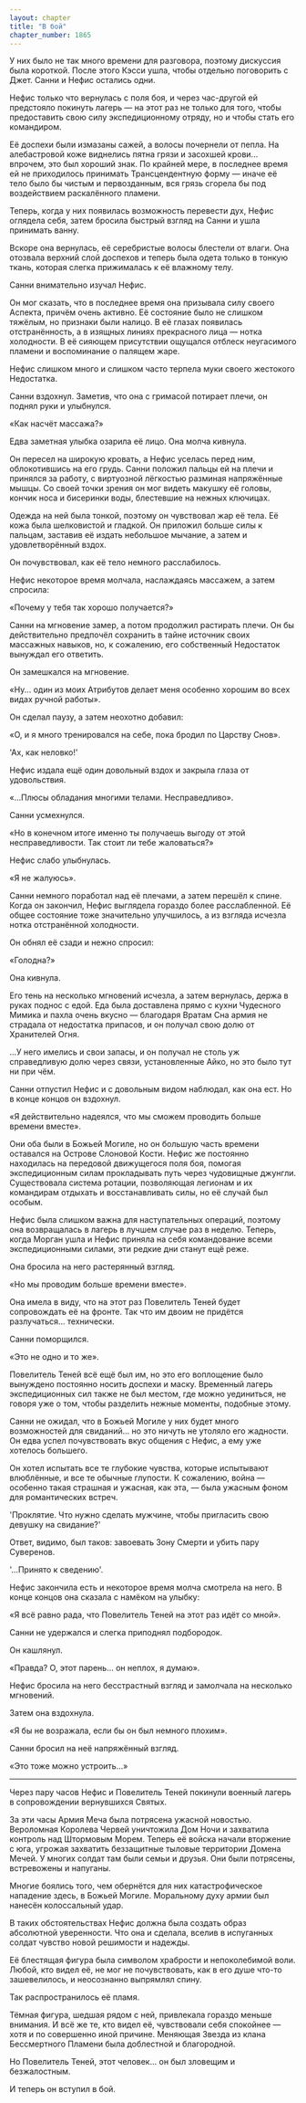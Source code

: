 ```yaml
---
layout: chapter
title: "В бой"
chapter_number: 1865
---
```




У них было не так много времени для разговора, поэтому дискуссия была короткой. После этого Кэсси ушла, чтобы отдельно поговорить с Джет. Санни и Нефис остались одни.

Нефис только что вернулась с поля боя, и через час-другой ей предстояло покинуть лагерь — на этот раз не только для того, чтобы предоставить свою силу экспедиционному отряду, но и чтобы стать его командиром.

Её доспехи были измазаны сажей, а волосы почернели от пепла. На алебастровой коже виднелись пятна грязи и засохшей крови... впрочем, это был хороший знак. По крайней мере, в последнее время ей не приходилось принимать Трансцендентную форму — иначе её тело было бы чистым и первозданным, вся грязь сгорела бы под воздействием раскалённого пламени.

Теперь, когда у них появилась возможность перевести дух, Нефис оглядела себя, затем бросила быстрый взгляд на Санни и ушла принимать ванну.

Вскоре она вернулась, её серебристые волосы блестели от влаги. Она отозвала верхний слой доспехов и теперь была одета только в тонкую ткань, которая слегка прижималась к её влажному телу.

Санни внимательно изучал Нефис.

Он мог сказать, что в последнее время она призывала силу своего Аспекта, причём очень активно. Её состояние было не слишком тяжёлым, но признаки были налицо. В её глазах появилась отстранённость, а в изящных линиях прекрасного лица — нотка холодности. В её сияющем присутствии ощущался отблеск неугасимого пламени и воспоминание о палящем жаре.

Нефис слишком много и слишком часто терпела муки своего жестокого Недостатка.

Санни вздохнул. Заметив, что она с гримасой потирает плечи, он поднял руки и улыбнулся.

«Как насчёт массажа?»

Едва заметная улыбка озарила её лицо. Она молча кивнула.

Он пересел на широкую кровать, а Нефис уселась перед ним, облокотившись на его грудь. Санни положил пальцы ей на плечи и принялся за работу, с виртуозной лёгкостью разминая напряжённые мышцы. Со своей точки зрения он мог видеть макушку её головы, кончик носа и бисеринки воды, блестевшие на нежных ключицах.

Одежда на ней была тонкой, поэтому он чувствовал жар её тела. Её кожа была шелковистой и гладкой. Он приложил больше силы к пальцам, заставив её издать небольшое мычание, а затем и удовлетворённый вздох.

Он почувствовал, как её тело немного расслабилось.

Нефис некоторое время молчала, наслаждаясь массажем, а затем спросила:

«Почему у тебя так хорошо получается?»

Санни на мгновение замер, а потом продолжил растирать плечи. Он бы действительно предпочёл сохранить в тайне источник своих массажных навыков, но, к сожалению, его собственный Недостаток вынуждал его ответить.

Он замешкался на мгновение.

«Ну... один из моих Атрибутов делает меня особенно хорошим во всех видах ручной работы».

Он сделал паузу, а затем неохотно добавил:

«О, и я много тренировался на себе, пока бродил по Царству Снов».

'Ах, как неловко!'

Нефис издала ещё один довольный вздох и закрыла глаза от удовольствия.

«...Плюсы обладания многими телами. Несправедливо».

Санни усмехнулся.

«Но в конечном итоге именно ты получаешь выгоду от этой несправедливости. Так стоит ли тебе жаловаться?»

Нефис слабо улыбнулась.

«Я не жалуюсь».

Санни немного поработал над её плечами, а затем перешёл к спине. Когда он закончил, Нефис выглядела гораздо более расслабленной. Её общее состояние тоже значительно улучшилось, а из взгляда исчезла нотка отстранённой холодности.

Он обнял её сзади и нежно спросил:

«Голодна?»

Она кивнула.

Его тень на несколько мгновений исчезла, а затем вернулась, держа в руках поднос с едой. Еда была доставлена прямо с кухни Чудесного Мимика и пахла очень вкусно — благодаря Вратам Сна армия не страдала от недостатка припасов, и он получал свою долю от Хранителей Огня.

...У него имелись и свои запасы, и он получал не столь уж справедливую долю через связи, установленные Айко, но это было тут ни при чём.

Санни отпустил Нефис и с довольным видом наблюдал, как она ест. Но в конце концов он вздохнул.

«Я действительно надеялся, что мы сможем проводить больше времени вместе».

Они оба были в Божьей Могиле, но он большую часть времени оставался на Острове Слоновой Кости. Нефис же постоянно находилась на передовой движущегося поля боя, помогая экспедиционным силам прокладывать путь через чудовищные джунгли. Существовала система ротации, позволяющая легионам и их командирам отдыхать и восстанавливать силы, но её случай был особым.

Нефис была слишком важна для наступательных операций, поэтому она возвращалась в лагерь в лучшем случае раз в неделю. Теперь, когда Морган ушла и Нефис приняла на себя командование всеми экспедиционными силами, эти редкие дни станут ещё реже.

Она бросила на него растерянный взгляд.

«Но мы проводим больше времени вместе».

Она имела в виду, что на этот раз Повелитель Теней будет сопровождать её на фронте. Так что им двоим не придётся разлучаться... технически.

Санни поморщился.

«Это не одно и то же».

Повелитель Теней всё ещё был им, но это его воплощение было вынуждено постоянно носить доспехи и маску. Временный лагерь экспедиционных сил также не был местом, где можно уединиться, не говоря уже о том, чтобы разделить нежные моменты, подобные этому.

Санни не ожидал, что в Божьей Могиле у них будет много возможностей для свиданий... но это ничуть не утоляло его жадности. Он едва успел почувствовать вкус общения с Нефис, а ему уже хотелось большего.

Он хотел испытать все те глубокие чувства, которые испытывают влюблённые, и все те обычные глупости. К сожалению, война — особенно такая страшная и ужасная, как эта, — была ужасным фоном для романтических встреч.

'Проклятие. Что нужно сделать мужчине, чтобы пригласить свою девушку на свидание?'

Ответ, видимо, был таков: завоевать Зону Смерти и убить пару Суверенов.

'...Принято к сведению'.

Нефис закончила есть и некоторое время молча смотрела на него. В конце концов она сказала с намёком на улыбку:

«Я всё равно рада, что Повелитель Теней на этот раз идёт со мной».

Санни не удержался и слегка приподнял подбородок.

Он кашлянул.

«Правда? О, этот парень... он неплох, я думаю».

Нефис бросила на него бесстрастный взгляд и замолчала на несколько мгновений.

Затем она вздохнула.

«Я бы не возражала, если бы он был немного плохим».

Санни бросил на неё напряжённый взгляд.

«Это тоже можно устроить...»

****

Через пару часов Нефис и Повелитель Теней покинули военный лагерь в сопровождении вернувшихся Святых.

За эти часы Армия Меча была потрясена ужасной новостью. Вероломная Королева Червей уничтожила Дом Ночи и захватила контроль над Штормовым Морем. Теперь её войска начали вторжение с юга, угрожая захватить беззащитные тыловые территории Домена Мечей. У многих солдат там были семьи и друзья. Они были потрясены, встревожены и напуганы.

Многие боялись того, чем обернётся для них катастрофическое нападение здесь, в Божьей Могиле. Моральному духу армии был нанесён колоссальный удар.

В таких обстоятельствах Нефис должна была создать образ абсолютной уверенности. Что она и сделала, вселив в испуганных солдат чувство новой решимости и надежды.

Её блестящая фигура была символом храбрости и непоколебимой воли. Любой, кто видел её, не мог не почувствовать, как в его душе что-то зашевелилось, и неосознанно выпрямлял спину.

Так распространилось её пламя.

Тёмная фигура, шедшая рядом с ней, привлекала гораздо меньше внимания. И всё же те, кто видел её, чувствовали себя спокойнее — хотя и по совершенно иной причине. Меняющая Звезда из клана Бессмертного Пламени была доблестной и благородной.

Но Повелитель Теней, этот человек... он был зловещим и безжалостным.

И теперь он вступил в бой.

